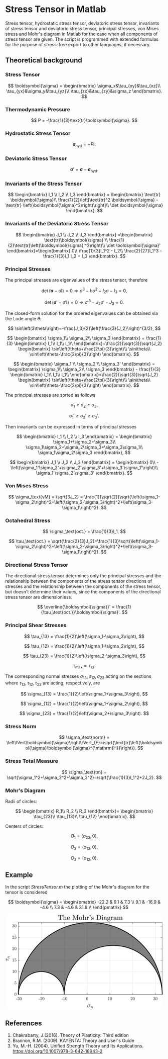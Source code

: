# Stress Tensor in Matlab
Stress tensor, hydrostatic stress tensor, deviatoric stress tensor, invariants of stress tensor and deviatoric stress tensor, principal stresses, von Mises stress and Mohr's diagram in Matlab for the case when all components of stress tensor are given.
The script is programmed with extended formulas for the purpose of stress-free export to other languages, if necessary.

 ## Theoretical background
 
 ### Stress Tensor
 
 $$
 \boldsymbol{\sigma} = 
	\begin{bmatrix}
		\sigma_x&\tau_{xy}&\tau_{xz}\\
		\tau_{yx}&\sigma_y&\tau_{yz}\\
		\tau_{zx}&\tau_{zy}&\sigma_z
	\end{bmatrix}.
 $$
 
 ### Thermodynamic Pressure
 
 $$
P = -\frac{1}{3}\text{tr}\boldsymbol{\sigma}.
 $$
 
 ### Hydrostatic Stress Tensor
 
 $$
\boldsymbol{\sigma}_\text{hyd} = -P\mathbf{I}.
 $$

 ### Deviatoric Stress Tensor
 
 $$
\boldsymbol{\sigma}' =\boldsymbol{\sigma} - \boldsymbol{\sigma}_\text{hyd}.
 $$
 
  ### Invariants of the Stress Tensor
 
 $$
\begin{bmatrix}
			I_1 \\
			I_2 \\
			I_3 
		\end{bmatrix} =
		\begin{bmatrix}
			\text{tr} \boldsymbol{\sigma}\\
			\frac{1}{2}\left[\text{tr}^2 \boldsymbol{\sigma} - \text{tr} \left(\boldsymbol{\sigma}^2\right)\right]\\
			\det \boldsymbol{\sigma}
		\end{bmatrix}.
 $$
 
### Invariants of the Deviatoric Stress Tensor

 $$
\begin{bmatrix}
			J_1 \\
			J_2 \\
			J_3 
		\end{bmatrix}
		=\begin{bmatrix}
			\text{tr}\boldsymbol{\sigma}'\\
			\frac{1}{2}\text{tr}\left(\boldsymbol{\sigma}'^2\right)\\
			\det \boldsymbol{\sigma}'
		\end{bmatrix}=\begin{bmatrix}
		0\\
		\frac{1}{3}I_1^2 - I_2\\
		\frac{2}{27}I_1^3 - \frac{1}{3}I_1 I_2 + I_3
		\end{bmatrix}.
 $$

### Principal Stresses

The principal stresses are eigenvalues of the stress tensor, therefore

$$
\det\left(\boldsymbol{\sigma}-\sigma\mathbf{I}\right)=0\Rightarrow\sigma^3-I_1\sigma^2+I_2\sigma-I_3=0,
$$

$$
\det\left(\boldsymbol{\sigma}'-\sigma'\mathbf{I}\right)=0\Rightarrow \sigma'^3-J_2\sigma'-J_3=0.
$$

The closed-form solution for the ordered eigenvalues can be obtained via the Lode angle $\theta$:

$$
\sin\left(3\theta\right)=-\frac{J_3}{2}\left(\frac{3}{J_2}\right)^{3/2},
$$

$$
	\begin{bmatrix}
			\sigma_1\\
			\sigma_2\\
			\sigma_3
		\end{bmatrix} = \frac{1}{3} \begin{bmatrix}
		I_1\\
		I_1\\
		I_1\\
		\end{bmatrix}+\frac{2}{\sqrt{3}}\sqrt{J_2} \begin{bmatrix}
		\sin\left(\theta+\frac{2\pi}{3}\right)\\
		\sin\theta\\
		\sin\left(\theta-\frac{2\pi}{3}\right)
		\end{bmatrix}.
$$

$$
\begin{bmatrix}
			\sigma_1'\\
			\sigma_2'\\
			\sigma_3'
		\end{bmatrix} = \begin{bmatrix}
		\sigma_1\\
		\sigma_2\\
		\sigma_3
		\end{bmatrix} - \frac{1}{3} \begin{bmatrix}
		I_1\\
		I_1\\
		I_1\\
		\end{bmatrix}=\frac{2}{\sqrt{3}}\sqrt{J_2} \begin{bmatrix}
		\sin\left(\theta+\frac{2\pi}{3}\right)\\
		\sin\theta\\
		\sin\left(\theta-\frac{2\pi}{3}\right)
		\end{bmatrix}.
$$

The principal stresses are sorted as follows

$$
\sigma_1\geq\sigma_2\geq\sigma_3,
$$
	
$$
\sigma_1'\geq\sigma_2'\geq\sigma_3'.
$$
	
Then invariants can be expressed in terms of principal stresses

$$
\begin{bmatrix}
			I_1 \\
			I_2 \\
			I_3 
		\end{bmatrix} = 
		\begin{bmatrix}
			\sigma_1+\sigma_2+\sigma_3\\
			\sigma_1\sigma_2+\sigma_2\sigma_3+\sigma_3\sigma_1\\
			\sigma_1\sigma_2\sigma_3
		\end{bmatrix},
$$

$$
\begin{bmatrix}
			J_1 \\
			J_2 \\
			J_3 
		\end{bmatrix} = 
		\begin{bmatrix}
			0\\
			-\left(\sigma_1'\sigma_2'+\sigma_2'\sigma_3'+\sigma_3'\sigma_1'\right)\\
			\sigma_1'\sigma_2'\sigma_3'
		\end{bmatrix}.
$$

### Von Mises Stress

$$
\sigma_\text{vM} = \sqrt{3J_2} = \frac{1}{\sqrt{2}}\sqrt{\left(\sigma_1-\sigma_2\right)^2+\left(\sigma_2-\sigma_3\right)^2+\left(\sigma_3-\sigma_1\right)^2}.
$$

### Octahedral Stress

$$
\sigma_\text{oct.} = \frac{1}{3}I_1,
$$

$$
\tau_\text{oct.} = \sqrt{\frac{2}{3}J_2}=\frac{1}{3}\sqrt{\left(\sigma_1-\sigma_2\right)^2+\left(\sigma_2-\sigma_3\right)^2+\left(\sigma_3-\sigma_1\right)^2}.
$$

### Directional Stress Tensor
The directional stress tensor determines only the principal stresses and the relationship between the components of the stress tensor directions of stresses and the relationship between the components of the stress tensor, but doesn't determine their values, since the components of the directional stress tensor are dimensionless.

$$
\overline{\boldsymbol{\sigma}}' = \frac{1}{\tau_\text{oct.}}\boldsymbol{\sigma}'.
$$

### Principal Shear Stresses

$$
\tau_{13} = \frac{1}{2}\left(\sigma_1-\sigma_3\right),
$$

$$
\tau_{12} = \frac{1}{2}\left(\sigma_1-\sigma_2\right),
$$

$$
\tau_{23} = \frac{1}{2}\left(\sigma_2-\sigma_3\right),
$$

$$
\tau_\text{max} = \tau_{13}.
$$

The corresponding normal stresses $\sigma_{13}, \sigma_{12}, \sigma_{23}$ acting on the sections where
	$\tau_{13}, \tau_{12}, \tau_{23}$ are acting, respectively, are
	
$$
\sigma_{13} = \frac{1}{2}\left(\sigma_1+\sigma_3\right),
$$

$$
\sigma_{12} = \frac{1}{2}\left(\sigma_1+\sigma_2\right),
$$

$$
\sigma_{23} = \frac{1}{2}\left(\sigma_2+\sigma_3\right).
$$

### Stress Norm

$$
\sigma_\text{norm} = \left\lVert\boldsymbol{\sigma}\right\rVert_{F}=\sqrt{\text{tr}\left(\boldsymbol{\sigma}\boldsymbol{\sigma}^{\mathrm{H}}\right)}.
$$

### Stress Total Measure

$$
\sigma_\text{tm} = \sqrt{\sigma_1^2+\sigma_2^2+\sigma_3^2}=\sqrt{\frac{1}{3}I_1^2+2J_2}.
$$

### Mohr's Diagram

Radii of circles:

$$
\begin{bmatrix}
		R_1\\
		R_2 \\
		R_3
	\end{bmatrix}=
	\begin{bmatrix}
		\tau_{23}\\
		\tau_{13}\\
		\tau_{12}
\end{bmatrix}.
$$

Centers of circles:

$$
O_1=\left(\sigma_{23},  0\right),
$$

$$
O_2=  \left(\sigma_{13}, 0\right),
$$

$$
O_3= \left(\sigma_{12}, 0\right).
$$

## Example 

In the script _StressTensor.m_ the plotting of the Mohr's diagram for the tensor is considered

$$
\boldsymbol{\sigma} =
\begin{pmatrix}
			-22.2 & 9.1 & 7.3 \\
			9.1 & -16.9 & -4.6 \\
			7.3 & -4.6 & 31.8 \\
		\end{pmatrix}
$$

![The Mohr's Diagram](https://github.com/whydenyscry/Stress-Tensor-Matlab/blob/main/images/The_Mohrs_Diagram.png)

## References
1. Chakrabarty, J.(2016). Theory of Plasticity: Third edition
2. Brannon, R.M. (2009).  KAYENTA: Theory and User's Guide
3. Yu, M.-H. (2004). Unified Strength Theory and Its Applications. https://doi.org/10.1007/978-3-642-18943-2 